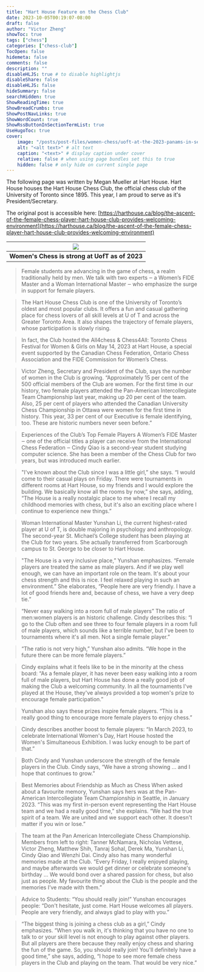 ```yaml
---
title: "Hart House Feature on the Chess Club"
date: 2023-10-05T00:19:07-08:00
draft: false
author: "Victor Zheng"
showToc: true
tags: ["chess"]
categories: ["chess-club"]
TocOpen: false
hidemeta: false
comments: false
description: ""
disableHLJS: true # to disable highlightjs
disableShare: false
disableHLJS: false
hideSummary: false
searchHidden: true
ShowReadingTime: true
ShowBreadCrumbs: true
ShowPostNavLinks: true
ShowWordCount: true
ShowRssButtonInSectionTermList: true
UseHugoToc: true
cover:
    image: "/posts/post-files/women-chess/uoft-at-the-2023-panams-in-seattle_(2).jpg?raw=true" # image path/url
    alt: "<alt text>" # alt text
    caption: "<text>" # display caption under cover
    relative: false # when using page bundles set this to true
    hidden: false # only hide on current single page
---
```


The following page was written by Megan Mueller at Hart House. Hart House houses the Hart House Chess Club, the official chess club of the University of Toronto since 1895. This year, I am proud to serve as it's President/Secretary. 

The original post is accessible here: [https://harthouse.ca/blog/the-ascent-of-the-female-chess-player-hart-house-club-provides-welcoming-environment](https://harthouse.ca/blog/the-ascent-of-the-female-chess-player-hart-house-club-provides-welcoming-environment) 



|![](/posts/post-files/women-chess/hero_womeninchess.jpg?raw=true)|
| :--: |
| <b>Women's Chess is strong at UofT as of 2023</b>|

> Female students are advancing in the game of chess, a realm traditionally held by men. We talk with two experts ‒ a Women’s FIDE Master and a Woman International Master ‒ who emphasize the surge in support for female players.

> The Hart House Chess Club is one of the University of Toronto’s oldest and most popular clubs. It offers a fun and casual gathering place for chess lovers of all skill levels at U of T and across the Greater Toronto Area. It also shapes the trajectory of female players, whose participation is slowly rising.

> In fact, the Club hosted the All4chess & Chess4All: Toronto Chess Festival for Women & Girls on May 14, 2023 at Hart House, a special event supported by the Canadian Chess Federation, Ontario Chess Association and the FIDE Commission for Women’s Chess.  


> Victor Zheng, Secretary and President of the Club, says the number of women in the Club is growing. “Approximately 15 per cent of the 500 official members of the Club are women. For the first time in our history, two female players attended the Pan-American Intercollegiate Team Championship last year, making up 20 per cent of the team. Also, 25 per cent of players who attended the Canadian University Chess Championship in Ottawa were women for the first time in history. This year, 33 per cent of our Executive is female identifying, too. These are historic numbers never seen before.”

> Experiences of the Club’s Top Female Players
A Women’s FIDE Master ‒ one of the official titles a player can receive from the International Chess Federation ‒ Cindy Qiao is a second-year student studying computer science. She has been a member of the Chess Club for two years, but was introduced much earlier. 

> "I've known about the Club since I was a little girl,” she says. “I would come to their casual plays on Friday. There were tournaments in different rooms at Hart House, so my friends and I would explore the building. We basically know all the rooms by now,” she says, adding, “The House is a really nostalgic place to me where I recall my childhood memories with chess, but it's also an exciting place where I continue to experience new things.”

> Woman International Master Yunshan Li, the current highest-rated player at U of T, is double majoring in psychology and anthropology. The second-year St. Michael’s College student has been playing at the Club for two years. She actually transferred from Scarborough campus to St. George to be closer to Hart House.

> "The House is a very inclusive place,” Yunshan emphasizes. “Female players are treated the same as male players. And if we play well enough, we can have an important role on the team. It's about your chess strength and this is nice. I feel relaxed playing in such an environment.” She elaborates, “People here are very friendly. I have a lot of good friends here and, because of chess, we have a very deep tie.”

> “Never easy walking into a room full of male players”
The ratio of men:women players is an historic challenge. Cindy describes this: “I go to the Club often and see three to four female players in a room full of male players, which sounds like a terrible number, but I've been to tournaments where it's all men. Not a single female player.”

> “The ratio is not very high,” Yunshan also admits. “We hope in the future there can be more female players.”

> Cindy explains what it feels like to be in the minority at the chess board: “As a female player, it has never been easy walking into a room full of male players, but Hart House has done a really good job of making the Club a welcoming community. In all the tournaments I've played at the House, they've always provided a top women's prize to encourage female participation.”

> Yunshan also says these prizes inspire female players. “This is a really good thing to encourage more female players to enjoy chess.”

> Cindy describes another boost to female players: “In March 2023, to celebrate International Women's Day, Hart House hosted the Women's Simultaneous Exhibition. I was lucky enough to be part of that.”

> Both Cindy and Yunshan underscore the strength of the female players in the Club. Cindy says, “We have a strong showing … and I hope that continues to grow.”

> Best Memories about Friendship as Much as Chess
When asked about a favourite memory, Yunshan says hers was at the Pan-American Intercollegiate Team Championship in Seattle, in January 2023. “This was my first in-person event representing the Hart House team and we had a really good time,” she explains. “We had the true spirit of a team. We are united and we support each other. It doesn't matter if you win or lose.”


> The team at the Pan American Intercollegiate Chess Championship. Members from left to right: Tanner McNamara, Nicholas Vettese, Victor Zheng, Matthew Shih, Tanraj Sohal, Derek Ma, Yunshan Li, Cindy Qiao and Wenzhi Dai.
Cindy also has many wonderful memories made at the Club. “Every Friday, I really enjoyed playing, and maybe afterwards we would get dinner or celebrate someone's birthday … We would bond over a shared passion for chess, but also just as people. My favourite thing about the Club is the people and the memories I’ve made with them.”


> Advice to Students: “You should really join!”
> Yunshan encourages people: “Don't hesitate, just come. Hart House welcomes all players. People are very friendly, and always glad to play with you.”

> “The biggest thing is joining a chess club as a girl,” Cindy emphasizes. “When you walk in, it's thinking that you have no one to talk to or your skill level is not enough to play against other players. But all players are there because they really enjoy chess and sharing the fun of the game. So, you should really join! You'll definitely have a good time,” she says, adding, “I hope to see more female chess players in the Club and playing on the team. That would be very nice.”